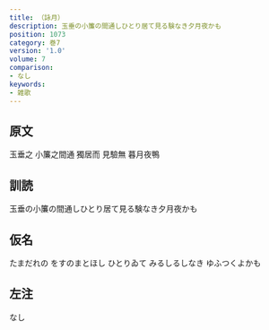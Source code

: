 ```yaml
---
title: （詠月）
description: 玉垂の小簾の間通しひとり居て見る験なき夕月夜かも
position: 1073
category: 巻7
version: '1.0'
volume: 7
comparison:
- なし
keywords:
- 雑歌
---
```


## 原文

玉垂之 小簾之間通 獨居而 見驗無 暮月夜鴨

## 訓読

玉垂の小簾の間通しひとり居て見る験なき夕月夜かも

## 仮名

たまだれの をすのまとほし ひとりゐて みるしるしなき ゆふつくよかも

## 左注

なし
